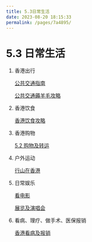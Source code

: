 ```yaml
---
title: 5.3日常生活
date: 2023-08-20 18:15:33
permalink: /pages/7a4895/
---
```

# 5.3 日常生活

1. 香港出行
    
    [公共交通指南](/pages/08e6f9/)

    [公共交通薅羊毛攻略](/pages/959646/)

2. 香港饮食
    
    [香港饮食攻略](/pages/44cce2/)

3. 香港购物
    
    [5.2 购物及转运](/pages/9adc6d/)

4. 户外运动
    
    [行山在香港](/pages/0a393c/)

5. 日常娱乐
    
    [看电影](/pages/97fffb/)

    [展览及演唱会](/pages/42a3fb/)

6. 看病、理疗、做手术、医保报销
    
    [香港看病及报销](/pages/1c34ee/)